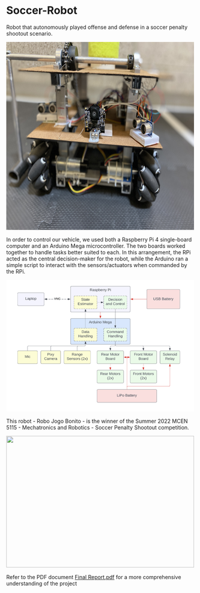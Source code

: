 # Soccer-Robot
Robot that autonomously played offense and defense in a soccer penalty shootout scenario.

<p align="left">
  <img width="500" height="500" src="https://github.com/hese1175/Soccer-Robot/blob/main/Images%20and%20Videos/Robot.JPG">
</p>

In order to control our vehicle, we used both a Raspberry Pi 4 single-board computer and an Arduino Mega microcontroller. The two boards worked together to handle tasks better suited to each. In this arrangement, the RPi acted as the central decision-maker for the robot, while the Arduino ran a simple script to interact with the sensors/actuators when commanded by the RPi.

<p align="left">
  <img width="500" height="350" 
    src="https://github.com/hese1175/Soccer-Robot/blob/main/Images%20and%20Videos/Soccer%20Robot%20System%20Architecture.png">
</p>

This robot - Robo Jogo Bonito - is the winner of the Summer 2022 MCEN 5115 - Mechatronics and Robotics - Soccer Penalty Shootout competition. 

<p align="left">
  <img width="500" height="350" 
    src="https://github.com/hese1175/Soccer-Robot/blob/main/Images%20and%20Videos/Finalists.JPG">
</p>


Refer to the PDF document [Final Report.pdf](https://github.com/hese1175/Soccer-Robot/raw/main/Final%20Report.pdf) for a more comprehensive understanding of the project
